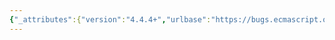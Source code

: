 ```yaml
---
{"_attributes":{"version":"4.4.4+","urlbase":"https://bugs.ecmascript.org/","maintainer":"dherman@mozilla.com"},"bug":{"bug_id":4513,"creation_ts":"2015-08-21 14:13:00 -0700","short_desc":"22.1.3.12 Array.prototype.join: Missing ReturnIfAbrupt after step 13.b","delta_ts":"2015-10-23 13:27:15 -0700","product":"ECMA-262 Edition 6","component":"technical issues","version":"unspecified","rep_platform":"All","op_sys":"All","bug_status":"RESOLVED","resolution":"FIXED","priority":"Normal","bug_severity":"normal","everconfirmed":true,"reporter":{"uid":"andrebargull","name":"André Bargull"},"assigned_to":{"uid":"allen","name":"Allen Wirfs-Brock"},"cc":"brterlso","long_desc":[{"commentid":14674,"comment_count":0,"who":{"uid":"andrebargull","name":"André Bargull"},"bug_when":"2015-08-21 14:13:57 -0700","thetext":"22.1.3.12 Array.prototype.join (separator)\n\nAdd ReturnIfAbrupt after step 13.b"},{"commentid":14854,"comment_count":1,"who":{"uid":"brterlso","name":"Brian Terlson"},"bug_when":"2015-10-23 13:27:15 -0700","thetext":"Fixed in ES2016 Draft."}]}}
---
```

